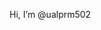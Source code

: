 Hi, I’m @ualprm502 
<!---
ualprm502/ualprm502 is a ✨ special ✨ repository because its `README.md` (this file) appears on your GitHub profile.
You can click the Preview link to take a look at your changes.
--->

